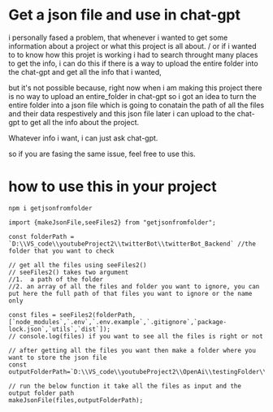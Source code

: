 # Get a json file and use in chat-gpt

i personally fased a problem, that whenever i wanted to get some information about a project or what this project is all about.
/ or if i wanted to to know how this projet is working
i had to search throught many places to get the info,
i can do this if there is a way to upload the entire folder into the chat-gpt and get all the info that i wanted,

but it's not possible because, right now when i am making this project there is no way to upload an entire_folder in chat-gpt
so i got an idea to turn the entire folder into a json file which is going to conatain the path of all the files and their data respestively
and this json file later i can upload to the chat-gpt to get all the info about the project. 

Whatever info i want, i can just ask chat-gpt.

so if you are fasing the same issue, feel free to use this.

# how to use this in your project

```
npm i getjsonfromfolder
```

```
import {makeJsonFile,seeFiles2} from "getjsonfromfolder";

const folderPath = `D:\\VS_code\\youtubeProject2\\twitterBot\\twitterBot_Backend` //the folder that you want to check

// get all the files using seeFiles2()
// seeFiles2() takes two argument 
//1.  a path of the folder
//2. an array of all the files and folder you want to ignore, you can put here the full path of that files you want to ignore or the name only

const files = seeFiles2(folderPath,[`node_modules`,`.env`,`.env.example`,`.gitignore`,`package-lock.json`,`utils`,`dist`]);
// console.log(files) if you want to see all the files is right or not

// after getting all the files you want then make a folder where you want to store the json file
const outputFolderPath=`D:\\VS_code\\youtubeProject2\\OpenAi\\testingFolder\\outPut`

// run the below function it take all the files as input and the output folder path
makeJsonFile(files,outputFolderPath);
```